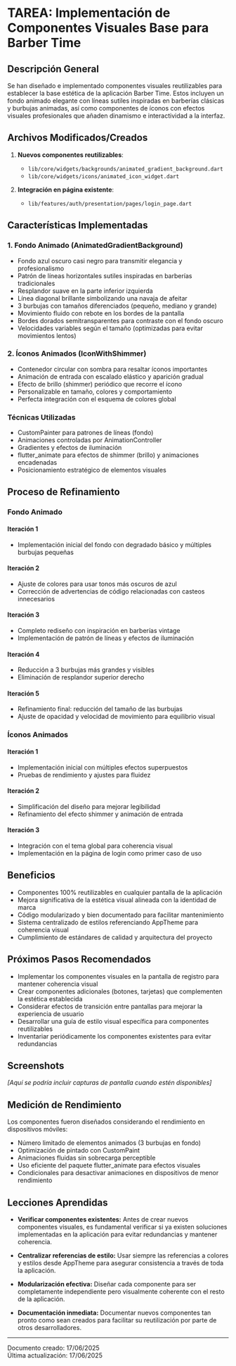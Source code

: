 # TAREA: Implementación de Componentes Visuales Base para Barber Time

## Descripción General
Se han diseñado e implementado componentes visuales reutilizables para establecer la base estética de la aplicación Barber Time. Estos incluyen un fondo animado elegante con líneas sutiles inspiradas en barberías clásicas y burbujas animadas, así como componentes de íconos con efectos visuales profesionales que añaden dinamismo e interactividad a la interfaz.

## Archivos Modificados/Creados

1. **Nuevos componentes reutilizables**:
   - `lib/core/widgets/backgrounds/animated_gradient_background.dart`
   - `lib/core/widgets/icons/animated_icon_widget.dart`

2. **Integración en página existente**:
   - `lib/features/auth/presentation/pages/login_page.dart`

## Características Implementadas

### 1. Fondo Animado (AnimatedGradientBackground)
- Fondo azul oscuro casi negro para transmitir elegancia y profesionalismo
- Patrón de líneas horizontales sutiles inspiradas en barberías tradicionales
- Resplandor suave en la parte inferior izquierda
- Línea diagonal brillante simbolizando una navaja de afeitar
- 3 burbujas con tamaños diferenciados (pequeño, mediano y grande)
- Movimiento fluido con rebote en los bordes de la pantalla
- Bordes dorados semitransparentes para contraste con el fondo oscuro
- Velocidades variables según el tamaño (optimizadas para evitar movimientos lentos)

### 2. Íconos Animados (IconWithShimmer)
- Contenedor circular con sombra para resaltar íconos importantes
- Animación de entrada con escalado elástico y aparición gradual
- Efecto de brillo (shimmer) periódico que recorre el ícono
- Personalizable en tamaño, colores y comportamiento
- Perfecta integración con el esquema de colores global

### Técnicas Utilizadas
- CustomPainter para patrones de líneas (fondo)
- Animaciones controladas por AnimationController
- Gradientes y efectos de iluminación
- flutter_animate para efectos de shimmer (brillo) y animaciones encadenadas
- Posicionamiento estratégico de elementos visuales

## Proceso de Refinamiento

### Fondo Animado

#### Iteración 1
- Implementación inicial del fondo con degradado básico y múltiples burbujas pequeñas

#### Iteración 2
- Ajuste de colores para usar tonos más oscuros de azul
- Corrección de advertencias de código relacionadas con casteos innecesarios

#### Iteración 3
- Completo rediseño con inspiración en barberías vintage
- Implementación de patrón de líneas y efectos de iluminación

#### Iteración 4
- Reducción a 3 burbujas más grandes y visibles
- Eliminación de resplandor superior derecho

#### Iteración 5
- Refinamiento final: reducción del tamaño de las burbujas
- Ajuste de opacidad y velocidad de movimiento para equilibrio visual

### Íconos Animados

#### Iteración 1
- Implementación inicial con múltiples efectos superpuestos
- Pruebas de rendimiento y ajustes para fluidez

#### Iteración 2
- Simplificación del diseño para mejorar legibilidad
- Refinamiento del efecto shimmer y animación de entrada

#### Iteración 3
- Integración con el tema global para coherencia visual
- Implementación en la página de login como primer caso de uso

## Beneficios
- Componentes 100% reutilizables en cualquier pantalla de la aplicación
- Mejora significativa de la estética visual alineada con la identidad de marca
- Código modularizado y bien documentado para facilitar mantenimiento
- Sistema centralizado de estilos referenciando AppTheme para coherencia visual
- Cumplimiento de estándares de calidad y arquitectura del proyecto

## Próximos Pasos Recomendados
- Implementar los componentes visuales en la pantalla de registro para mantener coherencia visual
- Crear componentes adicionales (botones, tarjetas) que complementen la estética establecida
- Considerar efectos de transición entre pantallas para mejorar la experiencia de usuario
- Desarrollar una guía de estilo visual específica para componentes reutilizables
- Inventariar periódicamente los componentes existentes para evitar redundancias

## Screenshots
_[Aquí se podría incluir capturas de pantalla cuando estén disponibles]_

## Medición de Rendimiento
Los componentes fueron diseñados considerando el rendimiento en dispositivos móviles:
- Número limitado de elementos animados (3 burbujas en fondo)
- Optimización de pintado con CustomPaint
- Animaciones fluidas sin sobrecarga perceptible
- Uso eficiente del paquete flutter_animate para efectos visuales
- Condicionales para desactivar animaciones en dispositivos de menor rendimiento

## Lecciones Aprendidas

- **Verificar componentes existentes:** Antes de crear nuevos componentes visuales, es fundamental verificar si ya existen soluciones implementadas en la aplicación para evitar redundancias y mantener coherencia.

- **Centralizar referencias de estilo:** Usar siempre las referencias a colores y estilos desde AppTheme para asegurar consistencia a través de toda la aplicación.

- **Modularización efectiva:** Diseñar cada componente para ser completamente independiente pero visualmente coherente con el resto de la aplicación.

- **Documentación inmediata:** Documentar nuevos componentes tan pronto como sean creados para facilitar su reutilización por parte de otros desarrolladores.

---

Documento creado: 17/06/2025  
Última actualización: 17/06/2025
